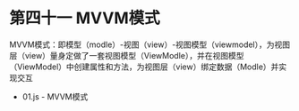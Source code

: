 # 第四十一 MVVM模式

MVVM模式：即模型（modle）-视图（view）-视图模型（viewmodel），为视图层（view）量身定做了一套视图模型（ViewModle），并在视图模型（ViewModel）中创建属性和方法，为视图层（view）绑定数据（Modle）并实现交互

*   01.js - MVVM模式